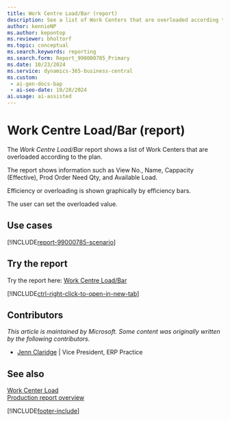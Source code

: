 ```yaml
---
title: Work Centre Load/Bar (report)
description: See a list of Work Centers that are overloaded according to the plan.
author: kennieNP
ms.author: kepontop
ms.reviewer: bholtorf
ms.topic: conceptual
ms.search.keywords: reporting
ms.search.form: Report_990000785_Primary
ms.date: 10/23/2024
ms.service: dynamics-365-business-central
ms.custom:
 - ai-gen-docs-bap
 - ai-seo-date: 10/28/2024
ai.usage: ai-assisted
---
```


# Work Centre Load/Bar (report)

The *Work Centre Load/Bar* report shows a list of Work Centers that are overloaded according to the plan.  

The report shows information such as View No., Name, Cappacity (Effective), Prod Order Need Qty, and Available Load.

Efficiency or overloading is shown graphically by efficiency bars. 

The user can set the overloaded value.


## Use cases

[!INCLUDE[report-99000785-scenario](../includes/report-990000785-scenario-include.md)]

<!-- 

Prompt

Below is a report in an ERP system. Provide 3-4 use cases for different personas working with manufacturing

Format like this:    
  
As a <persona>, use the report to    
* use case 1  
* use case 2    

Do not capitalize the persona names. 

Do not start lines with "Use the data to"

## Report name
Work Centre Load/Bar

## Report description
The *Work Centre Load/Bar* report shows a list of Work Centers that are overloaded according to the plan.  
The report shows information such as View No., Name, Cappacity (Effective), Prod Order Need Qty, and Available Load.
Efficiency or overloading is shown graphically by efficiency bars. 
The user can set the overloaded value.

### What the report does

### Use cases
See a list of Work Centers that are overloaded according to the plan.

Please include your data sources and URLs

-->


## Try the report

Try the report here: [Work Centre Load/Bar](https://businesscentral.dynamics.com?report=990000785)

[!INCLUDE[ctrl-right-click-to-open-in-new-tab](../includes/ctrl-right-click-to-open-in-new-tab.md)]


## Contributors

*This article is maintained by Microsoft. Some content was originally written by the following contributors.*

* [Jenn Claridge](https://www.linkedin.com/in/jenn-morton-sabre/) | Vice President, ERP Practice


## See also

[Work Center Load](report-99000783.md)   
[Production report overview](../production-reports.md)  

[!INCLUDE[footer-include](../includes/footer-banner.md)]